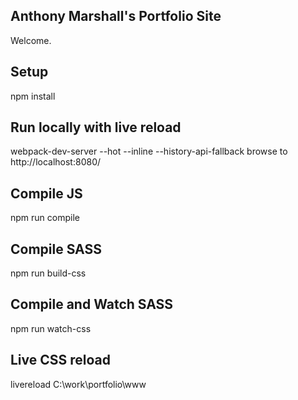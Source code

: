 Anthony Marshall's Portfolio Site
---
 
Welcome.

Setup
---

npm install


Run locally with live reload 
---
webpack-dev-server --hot --inline --history-api-fallback
browse to http://localhost:8080/

Compile JS
---

npm run compile


Compile SASS
---
npm run build-css


Compile and Watch SASS
---
npm run watch-css


Live CSS reload
---
livereload C:\work\portfolio\www